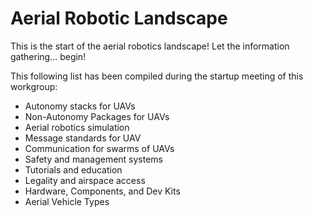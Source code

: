# Aerial Robotic Landscape

This is the start of the aerial robotics landscape! Let the information gathering... begin!

This following list has been compiled during the startup meeting of this workgroup:

* Autonomy stacks for UAVs
* Non-Autonomy Packages for UAVs
* Aerial robotics simulation
* Message standards for UAV
* Communication for swarms of UAVs
* Safety and management systems
* Tutorials and education
* Legality and airspace access
* Hardware, Components, and Dev Kits
* Aerial Vehicle Types



